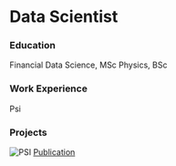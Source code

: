 # Data Scientist

### Education
Financial Data Science, MSc
Physics, BSc

### Work Experience
Psi

### Projects
![PSI ](/asserts/img/eeg.jpeg)
[Publication](https://www.com)
